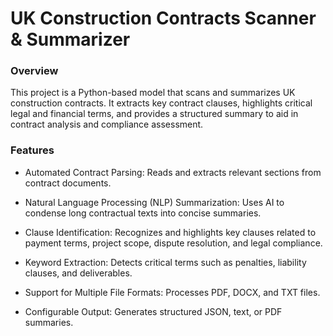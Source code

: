 # UK Construction Contracts Scanner & Summarizer

### Overview

This project is a Python-based model that scans and summarizes UK construction contracts. It extracts key contract clauses, highlights critical legal and financial terms, and provides a structured summary to aid in contract analysis and compliance assessment.

### Features

- Automated Contract Parsing: Reads and extracts relevant sections from contract documents.

- Natural Language Processing (NLP) Summarization: Uses AI to condense long contractual texts into concise summaries.

- Clause Identification: Recognizes and highlights key clauses related to payment terms, project scope, dispute resolution, and legal compliance.

- Keyword Extraction: Detects critical terms such as penalties, liability clauses, and deliverables.

- Support for Multiple File Formats: Processes PDF, DOCX, and TXT files.

- Configurable Output: Generates structured JSON, text, or PDF summaries.